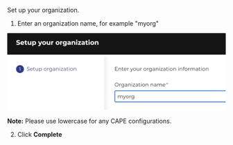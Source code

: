 
Set up your organization.

1. Enter an organization name, for example "myorg"

![Myorg](./assets/myorg.png)

<b>Note:</b> Please use lowercase for any CAPE configurations.

2. Click <b>Complete</b>


